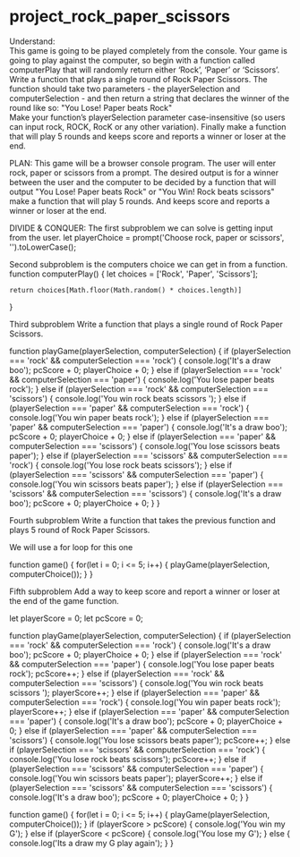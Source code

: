 # project_rock_paper_scissors

Understand:  
This game is going to be played completely from the console.
Your game is going to play against the computer, so begin with a function called computerPlay that will randomly return either ‘Rock’, ‘Paper’ or ‘Scissors’. Write a function that plays a single round of Rock Paper Scissors. The function should take two parameters - the playerSelection and computerSelection - and then return a string that declares the winner of the round like so: "You Lose! Paper beats Rock"  
Make your function’s playerSelection parameter case-insensitive (so users can input rock, ROCK, RocK or any other variation). Finally make a function that will play 5 rounds and keeps score and reports a winner or loser at the end.

PLAN:
This game will be a browser console program.
The user will enter rock, paper or scissors from a prompt. 
The desired output is for a winner between the user and the computer to be decided by a function that will output "You Lose! Paper beats Rock" or "You Win! Rock beats scissors" 
make a function that will play 5 rounds. 
And keeps score and reports a winner or loser at the end.

DIVIDE & CONQUER:
The first subproblem we can solve is getting input from the user. 
let playerChoice = prompt('Choose rock, paper or scissors', '').toLowerCase();

Second subproblem is the computers choice we can get in from a function. function computerPlay() {
    let choices = ['Rock', 'Paper', 'Scissors'];

    return choices[Math.floor(Math.random() * choices.length)] 
}

Third subproblem Write a function that plays a single round of Rock Paper Scissors. 

function playGame(playerSelection, computerSelection) {
      if (playerSelection === 'rock' && computerSelection === 'rock') {
        console.log('It\'s a draw boo');
        pcScore + 0;
      playerChoice + 0;
    } else if (playerSelection === 'rock' && computerSelection === 'paper') {
        console.log('You lose paper beats rock');
    } else if (playerSelection === 'rock' && computerSelection === 'scissors') {
        console.log('You win rock beats scissors ');
    } else if (playerSelection === 'paper' && computerSelection === 'rock') {
        console.log('You win paper beats rock');
    } else if (playerSelection === 'paper' && computerSelection === 'paper') {
        console.log('It\'s a draw boo');
        pcScore + 0;
      playerChoice + 0;
    } else if (playerSelection === 'paper' && computerSelection === 'scissors') {
        console.log('You lose scissors beats paper');
    } else if (playerSelection === 'scissors' && computerSelection === 'rock') {
        console.log('You lose rock beats scissors');
    } else if (playerSelection === 'scissors' && computerSelection === 'paper') {
        console.log('You win scissors beats paper');
    } else if (playerSelection === 'scissors' && computerSelection === 'scissors') {
        console.log('It\'s a draw boo');
        pcScore + 0;
      playerChoice + 0;
    }
}

Fourth subproblem Write a function that takes the previous function and plays 5 round of Rock Paper Scissors. 

We will use a for loop for this one

function game() {
    for(let i = 0; i <= 5; i++) {
        playGame(playerSelection, computerChoice());
    }
}

Fifth subproblem Add a way to keep score and report a winner or loser at the end of the game function.

let playerScore = 0;
    let pcScore = 0;

function playGame(playerSelection, computerSelection) {
      if (playerSelection === 'rock' && computerSelection === 'rock') {
        console.log('It\'s a draw boo');
        pcScore + 0;
      playerChoice + 0;
    } else if (playerSelection === 'rock' && computerSelection === 'paper') {
        console.log('You lose paper beats rock');
        pcScore++;
    } else if (playerSelection === 'rock' && computerSelection === 'scissors') {
        console.log('You win rock beats scissors ');
        playerScore++;
    } else if (playerSelection === 'paper' && computerSelection === 'rock') {
        console.log('You win paper beats rock');
        playerScore++;
    } else if (playerSelection === 'paper' && computerSelection === 'paper') {
        console.log('It\'s a draw boo');
        pcScore + 0;
      playerChoice + 0;
    } else if (playerSelection === 'paper' && computerSelection === 'scissors') {
        console.log('You lose scissors beats paper');
        pcScore++;
    } else if (playerSelection === 'scissors' && computerSelection === 'rock') {
        console.log('You lose rock beats scissors');
        pcScore++;
    } else if (playerSelection === 'scissors' && computerSelection === 'paper') {
        console.log('You win scissors beats paper');
        playerScore++;
    } else if (playerSelection === 'scissors' && computerSelection === 'scissors') {
        console.log('It\'s a draw boo');
        pcScore + 0;
      playerChoice + 0;
    }
}

function game() {
    for(let i = 0; i <= 5; i++) {
        playGame(playerSelection, computerChoice());
    } if (playerScore > pcScore) {
            console.log('You win my G');
        } else if (playerScore < pcScore) {
            console.log('You lose my G');
        } else {
            console.log('Its a draw my G play again');
        }
}
